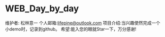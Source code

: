 # WEB_Day_by_day
维护者: 松林意一
个人邮箱:lifepine@outlook.com
项目介绍:当兴趣使然完成一个小demo时，记录到github。
希望:能入您的眼就Star一下，万分感谢!

